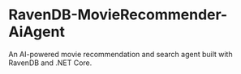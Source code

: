 # RavenDB-MovieRecommender-AiAgent
An AI-powered movie recommendation and search agent built with RavenDB and .NET Core.
